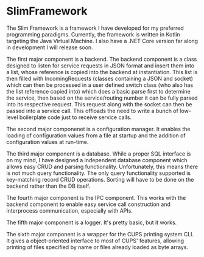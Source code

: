 # SlimFramework
The Slim Framework is a framework I have developed for my preferred programming paradigms.
Currently, the framework is written in Kotlin targeting the Java Virtual Machine. I also have a .NET Core version far along in development I will release soon.


The first major component is a backend. The backend component is a class designed to listen for service requests in JSON format and insert them into a list, whose reference is copied into the backend at instantiation. This list is then filled with IncomingRequests (classes containing a JSON and socket) which can then be processed in a user defined switch class (who also has the list reference copied into) which does a basic parse first to determine the service, then based on the service/routing number it can be fully parsed into its respective request. This request along with the socket can then be passed into a service call.  This offloads the need to write a bunch of low-level boilerplate code just to receive service calls.

The second major componenet is a configuration manager. It enables the loading of configuration values from a file at startup and the addition of configuration values at run-time.

The third major component is a database. While a proper SQL interface is on my mind, I have designed a independent database component which allows easy CRUD  and parsing functionality. Unfortunately, this means there is not much query functionality. The only query functionality supported is key-matching record CRUD operations. Sorting will have to be done on the backend rather than the DB itself.

The fourth major component is the IPC component. This works with the backend component to enable easy service call construction and interprocess communication, especially with APIs.

The fifth major component is a logger. It's pretty basic, but it works.

The sixth major component is a wrapper for the CUPS printing system CLI. It gives a object-oriented interface to most of CUPS' features, allowing printing of files specified by name or files already loaded as byte arrays.
